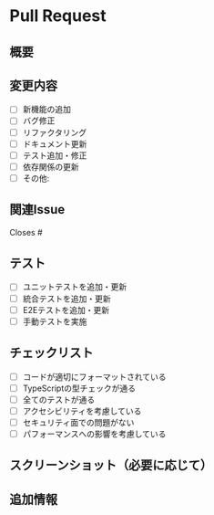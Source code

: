 # Pull Request

## 概要

<!-- このPRで何を変更したかを簡潔に説明してください -->

## 変更内容

- [ ] 新機能の追加
- [ ] バグ修正
- [ ] リファクタリング
- [ ] ドキュメント更新
- [ ] テスト追加・修正
- [ ] 依存関係の更新
- [ ] その他:

## 関連Issue

<!-- 関連するIssueがあれば記載してください -->

Closes #

## テスト

- [ ] ユニットテストを追加・更新
- [ ] 統合テストを追加・更新
- [ ] E2Eテストを追加・更新
- [ ] 手動テストを実施

## チェックリスト

- [ ] コードが適切にフォーマットされている
- [ ] TypeScriptの型チェックが通る
- [ ] 全てのテストが通る
- [ ] アクセシビリティを考慮している
- [ ] セキュリティ面での問題がない
- [ ] パフォーマンスへの影響を考慮している

## スクリーンショット（必要に応じて）

<!-- UIの変更がある場合は、Before/Afterのスクリーンショットを添付してください -->

## 追加情報

<!-- レビュアーに伝えたい追加情報があれば記載してください -->
